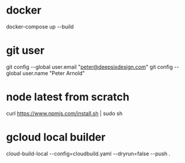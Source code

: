 # docker

docker-compose up --build

# git user

git config --global user.email "peter@deepsixdesign.com"
git config --global user.name "Peter Arnold"

# node latest from scratch

curl https://www.npmjs.com/install.sh | sudo sh

# gcloud local builder

cloud-build-local --config=cloudbuild.yaml --dryrun=false --push .
